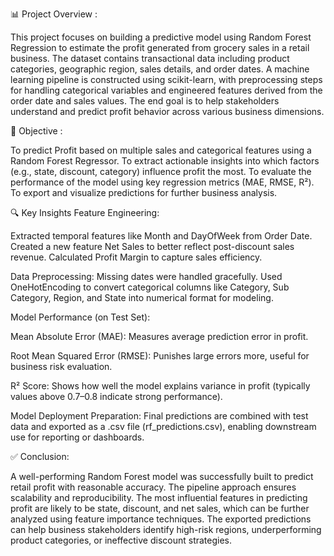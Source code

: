 📊 Project Overview :

This project focuses on building a predictive model using Random Forest Regression to estimate the profit generated from grocery sales in a retail business. 
The dataset contains transactional data including product categories, geographic region, sales details, and order dates.
A machine learning pipeline is constructed using scikit-learn, with preprocessing steps for handling categorical variables and engineered features derived from the order date and sales values. 
The end goal is to help stakeholders understand and predict profit behavior across various business dimensions.

🎯 Objective :

To predict Profit based on multiple sales and categorical features using a Random Forest Regressor.
To extract actionable insights into which factors (e.g., state, discount, category) influence profit the most. 
To evaluate the performance of the model using key regression metrics (MAE, RMSE, R²).
To export and visualize predictions for further business analysis.

🔍 Key Insights Feature Engineering:

Extracted temporal features like Month and DayOfWeek from Order Date.
Created a new feature Net Sales to better reflect post-discount sales revenue.
Calculated Profit Margin to capture sales efficiency.

Data Preprocessing:
Missing dates were handled gracefully.
Used OneHotEncoding to convert categorical columns like Category, Sub Category, Region, and State into numerical format for modeling.

Model Performance (on Test Set):

Mean Absolute Error (MAE): Measures average prediction error in profit.

Root Mean Squared Error (RMSE): Punishes large errors more, useful for business risk evaluation.

R² Score: Shows how well the model explains variance in profit (typically values above 0.7–0.8 indicate strong performance).

Model Deployment Preparation:
Final predictions are combined with test data and exported as a .csv file (rf_predictions.csv), enabling downstream use for reporting or dashboards.

✅ Conclusion:

A well-performing Random Forest model was successfully built to predict retail profit with reasonable accuracy.
The pipeline approach ensures scalability and reproducibility.
The most influential features in predicting profit are likely to be state, discount, and net sales, which can be further analyzed using feature importance techniques.
The exported predictions can help business stakeholders identify high-risk regions, underperforming product categories, or ineffective discount strategies.
